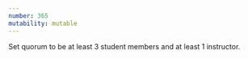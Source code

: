 ```yaml
---
number: 365
mutability: mutable
---
```


Set quorum to be at least 3 student members and at least 1 instructor.

